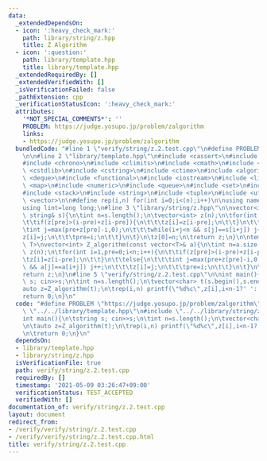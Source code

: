 ```yaml
---
data:
  _extendedDependsOn:
  - icon: ':heavy_check_mark:'
    path: library/string/z.hpp
    title: Z Algorithm
  - icon: ':question:'
    path: library/template.hpp
    title: library/template.hpp
  _extendedRequiredBy: []
  _extendedVerifiedWith: []
  _isVerificationFailed: false
  _pathExtension: cpp
  _verificationStatusIcon: ':heavy_check_mark:'
  attributes:
    '*NOT_SPECIAL_COMMENTS*': ''
    PROBLEM: https://judge.yosupo.jp/problem/zalgorithm
    links:
    - https://judge.yosupo.jp/problem/zalgorithm
  bundledCode: "#line 1 \"verify/string/z.2.test.cpp\"\n#define PROBLEM \"https://judge.yosupo.jp/problem/zalgorithm\"\
    \n\n#line 2 \"library/template.hpp\"\n#include <cassert>\n#include <cctype>\n\
    #include <chrono>\n#include <climits>\n#include <cmath>\n#include <cstdio>\n#include\
    \ <cstdlib>\n#include <cstring>\n#include <ctime>\n#include <algorithm>\n#include\
    \ <deque>\n#include <functional>\n#include <iostream>\n#include <limits>\n#include\
    \ <map>\n#include <numeric>\n#include <queue>\n#include <set>\n#include <sstream>\n\
    #include <stack>\n#include <string>\n#include <tuple>\n#include <utility>\n#include\
    \ <vector>\n\n#define rep(i,n) for(int i=0;i<(n);i++)\n\nusing namespace std;\n\
    using lint=long long;\n#line 3 \"library/string/z.hpp\"\n\nvector<int> Z_algorithm(const\
    \ string& s){\n\tint n=s.length();\n\tvector<int> z(n);\n\tfor(int i=1,pre=0;i<n;i++){\n\
    \t\tif(z[pre]>(i-pre)+z[i-pre]){\n\t\t\tz[i]=z[i-pre];\n\t\t}\n\t\telse{\n\t\t\
    \tint j=max(pre+z[pre]-i,0);\n\t\t\twhile(i+j<n && s[j]==s[i+j]) j++;\n\t\t\t\
    z[i]=j;\n\t\t\tpre=i;\n\t\t}\n\t}\n\tz[0]=n;\n\treturn z;\n}\n\ntemplate<class\
    \ T>\nvector<int> Z_algorithm(const vector<T>& a){\n\tint n=a.size();\n\tvector<int>\
    \ z(n);\n\tfor(int i=1,pre=0;i<n;i++){\n\t\tif(z[pre]>(i-pre)+z[i-pre]){\n\t\t\
    \tz[i]=z[i-pre];\n\t\t}\n\t\telse{\n\t\t\tint j=max(pre+z[pre]-i,0);\n\t\t\twhile(i+j<n\
    \ && a[j]==a[i+j]) j++;\n\t\t\tz[i]=j;\n\t\t\tpre=i;\n\t\t}\n\t}\n\tz[0]=n;\n\t\
    return z;\n}\n#line 5 \"verify/string/z.2.test.cpp\"\n\nint main(){\n\tstring\
    \ s; cin>>s;\n\tint n=s.length();\n\tvector<char> t(s.begin(),s.end());\n\n\t\
    auto z=Z_algorithm(t);\n\trep(i,n) printf(\"%d%c\",z[i],i<n-1?' ':'\\n');\n\n\t\
    return 0;\n}\n"
  code: "#define PROBLEM \"https://judge.yosupo.jp/problem/zalgorithm\"\n\n#include\
    \ \"../../library/template.hpp\"\n#include \"../../library/string/z.hpp\"\n\n\
    int main(){\n\tstring s; cin>>s;\n\tint n=s.length();\n\tvector<char> t(s.begin(),s.end());\n\
    \n\tauto z=Z_algorithm(t);\n\trep(i,n) printf(\"%d%c\",z[i],i<n-1?' ':'\\n');\n\
    \n\treturn 0;\n}\n"
  dependsOn:
  - library/template.hpp
  - library/string/z.hpp
  isVerificationFile: true
  path: verify/string/z.2.test.cpp
  requiredBy: []
  timestamp: '2021-05-09 03:26:47+09:00'
  verificationStatus: TEST_ACCEPTED
  verifiedWith: []
documentation_of: verify/string/z.2.test.cpp
layout: document
redirect_from:
- /verify/verify/string/z.2.test.cpp
- /verify/verify/string/z.2.test.cpp.html
title: verify/string/z.2.test.cpp
---
```

